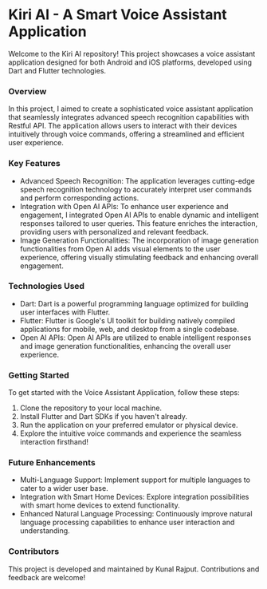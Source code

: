 # Kiri AI - A Smart Voice Assistant Application
Welcome to the Kiri AI repository! This project showcases a voice assistant application designed for both Android and iOS platforms, developed using Dart and Flutter technologies.

### Overview
In this project, I aimed to create a sophisticated voice assistant application that seamlessly integrates advanced speech recognition capabilities with Restful API. The application allows users to interact with their devices intuitively through voice commands, offering a streamlined and efficient user experience.

### Key Features
- Advanced Speech Recognition: The application leverages cutting-edge speech recognition technology to accurately interpret user commands and perform corresponding actions.
- Integration with Open AI APIs: To enhance user experience and engagement, I integrated Open AI APIs to enable dynamic and intelligent responses tailored to user queries. This feature enriches the interaction, providing users with personalized and relevant feedback.
- Image Generation Functionalities: The incorporation of image generation functionalities from Open AI adds visual elements to the user experience, offering visually stimulating feedback and enhancing overall engagement.

### Technologies Used
- Dart: Dart is a powerful programming language optimized for building user interfaces with Flutter.
- Flutter: Flutter is Google's UI toolkit for building natively compiled applications for mobile, web, and desktop from a single codebase.
- Open AI APIs: Open AI APIs are utilized to enable intelligent responses and image generation functionalities, enhancing the overall user experience.

### Getting Started
To get started with the Voice Assistant Application, follow these steps:
1. Clone the repository to your local machine.
2. Install Flutter and Dart SDKs if you haven't already.
3. Run the application on your preferred emulator or physical device.
4. Explore the intuitive voice commands and experience the seamless interaction firsthand!

### Future Enhancements
- Multi-Language Support: Implement support for multiple languages to cater to a wider user base.
- Integration with Smart Home Devices: Explore integration possibilities with smart home devices to extend functionality.
- Enhanced Natural Language Processing: Continuously improve natural language processing capabilities to enhance user interaction and understanding.

### Contributors
This project is developed and maintained by Kunal Rajput. Contributions and feedback are welcome!
